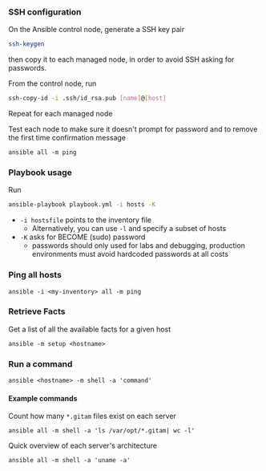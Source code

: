 ### SSH configuration
On the Ansible control node, generate a SSH key pair 
```bash
ssh-keygen
```
then copy it to each managed node, in order to avoid SSH asking for passwords.

From the control node, run
```bash
ssh-copy-id -i .ssh/id_rsa.pub [name]@[host]
```
Repeat for each managed node

Test each node to make sure it doesn't prompt for password and to remove the first time confirmation message
```
ansible all -m ping
```

### Playbook usage
Run
```bash
ansible-playbook playbook.yml -i hosts -K
```
* `-i hostsfile`  points to the inventory file 
  * Alternatively, you can use `-l` and specify a subset of hosts
* `-K` asks for BECOME (sudo) password
  * passwords should only used for labs and debugging, production environments must avoid hardcoded passwords at all costs

### Ping all hosts

```
ansible -i <my-inventory> all -m ping
```

### Retrieve Facts
Get a list of all the available facts for a given host
```
ansible -m setup <hostname>
```

### Run a command 
```
ansible <hostname> -m shell -a 'command'
```
#### Example commands
Count how many `*.gitam` files exist on each server
``` shell
ansible all -m shell -a 'ls /var/opt/*.gitam| wc -l'
```
Quick overview of each server's architecture
``` shell
ansible all -m shell -a 'uname -a'
```
